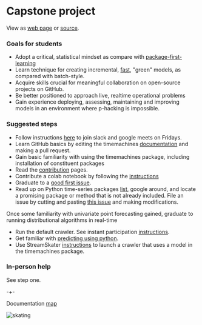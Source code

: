 
# Capstone project 
View as [web page](https://microprediction.github.io/timemachines/) or [source](https://github.com/microprediction/timemachines/blob/main/docs/capstone.md).


### Goals for students

- Adopt a critical, statistical mindset as compare with [package-first-learning](https://www.linkedin.com/posts/petercotton_forecasting-timeseries-timeseriesanalysis-activity-6988875513771520001-Wpqp/?utm_source=share&utm_medium=member_desktop)
- Learn technique for creating incremental, [fast](https://www.microprediction.com/blog/fast), "green" models, as compared with batch-style. 
- Acquire skills crucial for meaningful collaboration on open-source projects on GitHub. 
- Be better positioned to approach live, realtime operational problems
- Gain experience deploying, assessing, maintaining and improving models in an environment where p-hacking is impossible. 

### Suggested steps

- Follow instructions [here](https://microprediction.github.io/microprediction/meet.html) to join slack and google meets on Fridays. 
- Learn GitHub basics by editing the timemachines [documentation](https://github.com/microprediction/timemachines/tree/main/docs) and making a pull request. 
- Gain basic familiarity with using the timemachines package, including installation of constituent packages
- Read the [contribution](https://github.com/microprediction/timemachines/blob/main/CONTRIBUTE.md) pages.
- Contribute a colab notebook by following the [instructions](https://github.com/microprediction/timemachines/blob/main/CONTRIBUTE_COLAB_NOTEBOOK.md)
- Graduate to a [good first issue](https://github.com/microprediction/timemachines/issues?q=is%3Aissue+is%3Aopen+label%3A%22good+first+issue%22). 
- Read up on Python time-series packages [list](https://www.microprediction.com/blog/popular-timeseries-packages), google around, and locate a promising package or method that
is not already included. File an issue by cutting and pasting [this issue](https://github.com/microprediction/timemachines/issues/121) and making modifications. 

Once some familiarity with univariate point forecasting gained, graduate to running distributional algorithms in real-time

- Run the default crawler. See instant participation [instructions](https://microprediction.github.io/microprediction/setup). 
- Get familiar with [predicting using python](https://microprediction.github.io/microprediction/predict-using-python.html). 
- Use StreamSkater [instructions](https://microprediction.github.io/microprediction/predict-using-python-streamskater.html) to launch a crawler that uses a model in the timemachines package. 


### In-person help
See step one. 


-+- 

Documentation [map](https://microprediction.github.io/timemachines/map.html)
 
  


![skating](https://i.imgur.com/elu5muO.png)
